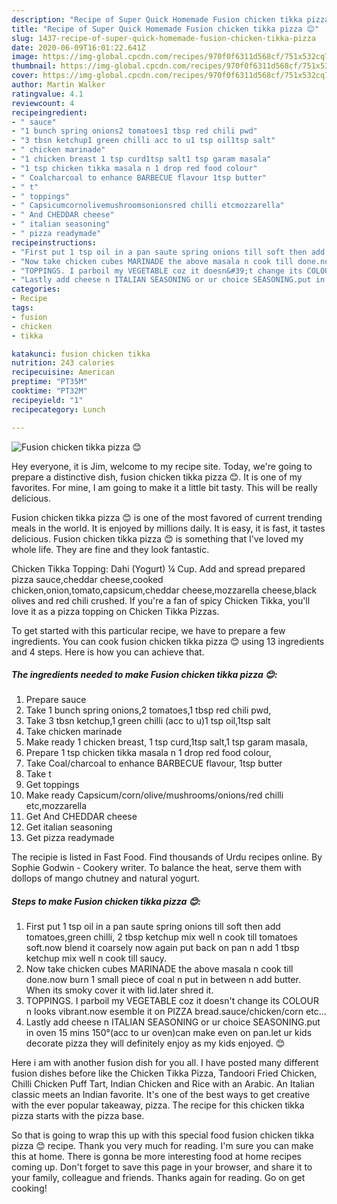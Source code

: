 ```yaml
---
description: "Recipe of Super Quick Homemade Fusion chicken tikka pizza 😊"
title: "Recipe of Super Quick Homemade Fusion chicken tikka pizza 😊"
slug: 1437-recipe-of-super-quick-homemade-fusion-chicken-tikka-pizza
date: 2020-06-09T16:01:22.641Z
image: https://img-global.cpcdn.com/recipes/970f0f6311d568cf/751x532cq70/fusion-chicken-tikka-pizza-😊-recipe-main-photo.jpg
thumbnail: https://img-global.cpcdn.com/recipes/970f0f6311d568cf/751x532cq70/fusion-chicken-tikka-pizza-😊-recipe-main-photo.jpg
cover: https://img-global.cpcdn.com/recipes/970f0f6311d568cf/751x532cq70/fusion-chicken-tikka-pizza-😊-recipe-main-photo.jpg
author: Martin Walker
ratingvalue: 4.1
reviewcount: 4
recipeingredient:
- " sauce"
- "1 bunch spring onions2 tomatoes1 tbsp red chili pwd"
- "3 tbsn ketchup1 green chilli acc to u1 tsp oil1tsp salt"
- " chicken marinade"
- "1 chicken breast 1 tsp curd1tsp salt1 tsp garam masala"
- "1 tsp chicken tikka masala n 1 drop red food colour"
- " Coalcharcoal to enhance BARBECUE flavour 1tsp butter"
- " t"
- " toppings"
- " Capsicumcornolivemushroomsonionsred chilli etcmozzarella"
- " And CHEDDAR cheese"
- " italian seasoning"
- " pizza readymade"
recipeinstructions:
- "First put 1 tsp oil in a pan saute spring onions till soft then add tomatoes,green chilli, 2 tbsp ketchup mix well n cook till tomatoes soft.now blend it coarsely now again put back on pan n add 1 tbsp ketchup mix well n cook till saucy."
- "Now take chicken cubes MARINADE the above masala n cook till done.now burn 1 small piece of coal n put in between n add butter. When its smoky cover it with lid.later shred it."
- "TOPPINGS. I parboil my VEGETABLE coz it doesn&#39;t change its COLOUR n looks vibrant.now esemble it on PIZZA bread.sauce/chicken/corn etc..."
- "Lastly add cheese n ITALIAN SEASONING or ur choice SEASONING.put in oven 15 mins 150°(acc to ur oven)can make even on pan.let ur kids decorate pizza they will definitely enjoy as my kids enjoyed. 😊"
categories:
- Recipe
tags:
- fusion
- chicken
- tikka

katakunci: fusion chicken tikka 
nutrition: 243 calories
recipecuisine: American
preptime: "PT35M"
cooktime: "PT32M"
recipeyield: "1"
recipecategory: Lunch

---
```



![Fusion chicken tikka pizza 😊](https://img-global.cpcdn.com/recipes/970f0f6311d568cf/751x532cq70/fusion-chicken-tikka-pizza-😊-recipe-main-photo.jpg)

Hey everyone, it is Jim, welcome to my recipe site. Today, we're going to prepare a distinctive dish, fusion chicken tikka pizza 😊. It is one of my favorites. For mine, I am going to make it a little bit tasty. This will be really delicious.

Fusion chicken tikka pizza 😊 is one of the most favored of current trending meals in the world. It is enjoyed by millions daily. It is easy, it is fast, it tastes delicious. Fusion chicken tikka pizza 😊 is something that I've loved my whole life. They are fine and they look fantastic.

Chicken Tikka Topping: Dahi (Yogurt) ¼ Cup. Add and spread prepared pizza sauce,cheddar cheese,cooked chicken,onion,tomato,capsicum,cheddar cheese,mozzarella cheese,black olives and red chili crushed. If you&#39;re a fan of spicy Chicken Tikka, you&#39;ll love it as a pizza topping on Chicken Tikka Pizzas.


To get started with this particular recipe, we have to prepare a few ingredients. You can cook fusion chicken tikka pizza 😊 using 13 ingredients and 4 steps. Here is how you can achieve that.

<!--inarticleads1-->

##### The ingredients needed to make Fusion chicken tikka pizza 😊:

1. Prepare  sauce
1. Take 1 bunch spring onions,2 tomatoes,1 tbsp red chili pwd,
1. Take 3 tbsn ketchup,1 green chilli (acc to u)1 tsp oil,1tsp salt
1. Take  chicken marinade
1. Make ready 1 chicken breast, 1 tsp curd,1tsp salt,1 tsp garam masala,
1. Prepare 1 tsp chicken tikka masala n 1 drop red food colour,
1. Take  Coal/charcoal to enhance BARBECUE flavour, 1tsp butter
1. Take  t
1. Get  toppings
1. Make ready  Capsicum/corn/olive/mushrooms/onions/red chilli etc,mozzarella
1. Get  And CHEDDAR cheese
1. Get  italian seasoning
1. Get  pizza readymade


The recipie is listed in Fast Food. Find thousands of Urdu recipes online. By Sophie Godwin - Cookery writer. To balance the heat, serve them with dollops of mango chutney and natural yogurt. 

<!--inarticleads2-->

##### Steps to make Fusion chicken tikka pizza 😊:

1. First put 1 tsp oil in a pan saute spring onions till soft then add tomatoes,green chilli, 2 tbsp ketchup mix well n cook till tomatoes soft.now blend it coarsely now again put back on pan n add 1 tbsp ketchup mix well n cook till saucy.
1. Now take chicken cubes MARINADE the above masala n cook till done.now burn 1 small piece of coal n put in between n add butter. When its smoky cover it with lid.later shred it.
1. TOPPINGS. I parboil my VEGETABLE coz it doesn&#39;t change its COLOUR n looks vibrant.now esemble it on PIZZA bread.sauce/chicken/corn etc...
1. Lastly add cheese n ITALIAN SEASONING or ur choice SEASONING.put in oven 15 mins 150°(acc to ur oven)can make even on pan.let ur kids decorate pizza they will definitely enjoy as my kids enjoyed. 😊


Here i am with another fusion dish for you all. I have posted many different fusion dishes before like the Chicken Tikka Pizza, Tandoori Fried Chicken, Chilli Chicken Puff Tart, Indian Chicken and Rice with an Arabic. An Italian classic meets an Indian favorite. It&#39;s one of the best ways to get creative with the ever popular takeaway, pizza. The recipe for this chicken tikka pizza starts with the pizza base. 

So that is going to wrap this up with this special food fusion chicken tikka pizza 😊 recipe. Thank you very much for reading. I'm sure you can make this at home. There is gonna be more interesting food at home recipes coming up. Don't forget to save this page in your browser, and share it to your family, colleague and friends. Thanks again for reading. Go on get cooking!
